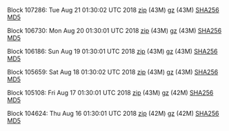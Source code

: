 Block 107286: Tue Aug 21 01:30:02 UTC 2018 [zip](https://files.01coin.io/mainnet/2018-08-21/bootstrap.dat.zip) (43M) [gz](https://files.01coin.io/mainnet/2018-08-21/bootstrap.dat.tar.gz) (43M) [SHA256](https://files.01coin.io/mainnet/2018-08-21/sha256.txt) [MD5](https://files.01coin.io/mainnet/2018-08-21/md5.txt)

Block 106730: Mon Aug 20 01:30:01 UTC 2018 [zip](https://files.01coin.io/mainnet/2018-08-20/bootstrap.dat.zip) (43M) [gz](https://files.01coin.io/mainnet/2018-08-20/bootstrap.dat.tar.gz) (43M) [SHA256](https://files.01coin.io/mainnet/2018-08-20/sha256.txt) [MD5](https://files.01coin.io/mainnet/2018-08-20/md5.txt)

Block 106186: Sun Aug 19 01:30:01 UTC 2018 [zip](https://files.01coin.io/mainnet/2018-08-19/bootstrap.dat.zip) (43M) [gz](https://files.01coin.io/mainnet/2018-08-19/bootstrap.dat.tar.gz) (43M) [SHA256](https://files.01coin.io/mainnet/2018-08-19/sha256.txt) [MD5](https://files.01coin.io/mainnet/2018-08-19/md5.txt)

Block 105659: Sat Aug 18 01:30:02 UTC 2018 [zip](https://files.01coin.io/mainnet/2018-08-18/bootstrap.dat.zip) (43M) [gz](https://files.01coin.io/mainnet/2018-08-18/bootstrap.dat.tar.gz) (43M) [SHA256](https://files.01coin.io/mainnet/2018-08-18/sha256.txt) [MD5](https://files.01coin.io/mainnet/2018-08-18/md5.txt)

Block 105108: Fri Aug 17 01:30:01 UTC 2018 [zip](https://files.01coin.io/mainnet/2018-08-17/bootstrap.dat.zip) (43M) [gz](https://files.01coin.io/mainnet/2018-08-17/bootstrap.dat.tar.gz) (42M) [SHA256](https://files.01coin.io/mainnet/2018-08-17/sha256.txt) [MD5](https://files.01coin.io/mainnet/2018-08-17/md5.txt)

Block 104624: Thu Aug 16 01:30:01 UTC 2018 [zip](https://files.01coin.io/mainnet/2018-08-16/bootstrap.dat.zip) (42M) [gz](https://files.01coin.io/mainnet/2018-08-16/bootstrap.dat.tar.gz) (42M) [SHA256](https://files.01coin.io/mainnet/2018-08-16/sha256.txt) [MD5](https://files.01coin.io/mainnet/2018-08-16/md5.txt)
